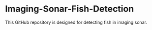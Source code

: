 # Imaging-Sonar-Fish-Detection
This GitHub repository is designed for detecting fish in imaging sonar.
